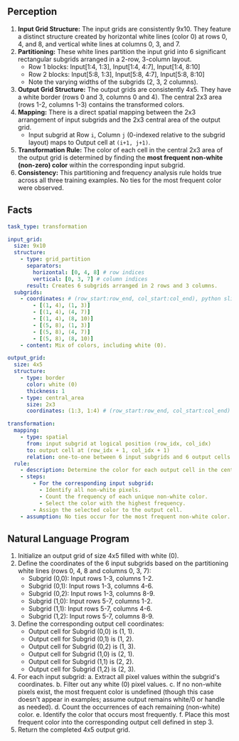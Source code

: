 ## Perception

1.  **Input Grid Structure:** The input grids are consistently 9x10. They feature a distinct structure created by horizontal white lines (color 0) at rows 0, 4, and 8, and vertical white lines at columns 0, 3, and 7.
2.  **Partitioning:** These white lines partition the input grid into 6 significant rectangular subgrids arranged in a 2-row, 3-column layout.
    *   Row 1 blocks: Input[1:4, 1:3], Input[1:4, 4:7], Input[1:4, 8:10]
    *   Row 2 blocks: Input[5:8, 1:3], Input[5:8, 4:7], Input[5:8, 8:10]
    *   Note the varying widths of the subgrids (2, 3, 2 columns).
3.  **Output Grid Structure:** The output grids are consistently 4x5. They have a white border (rows 0 and 3, columns 0 and 4). The central 2x3 area (rows 1-2, columns 1-3) contains the transformed colors.
4.  **Mapping:** There is a direct spatial mapping between the 2x3 arrangement of input subgrids and the 2x3 central area of the output grid.
    *   Input subgrid at Row `i`, Column `j` (0-indexed relative to the subgrid layout) maps to Output cell at `(i+1, j+1)`.
5.  **Transformation Rule:** The color of each cell in the central 2x3 area of the output grid is determined by finding the **most frequent non-white (non-zero) color** within the corresponding input subgrid.
6.  **Consistency:** This partitioning and frequency analysis rule holds true across all three training examples. No ties for the most frequent color were observed.

## Facts


```yaml
task_type: transformation

input_grid:
  size: 9x10
  structure:
    - type: grid_partition
      separators:
        horizontal: [0, 4, 8] # row indices
        vertical: [0, 3, 7] # column indices
      result: Creates 6 subgrids arranged in 2 rows and 3 columns.
  subgrids:
    - coordinates: # (row_start:row_end, col_start:col_end), python slicing convention
        - [(1, 4), (1, 3)]
        - [(1, 4), (4, 7)]
        - [(1, 4), (8, 10)]
        - [(5, 8), (1, 3)]
        - [(5, 8), (4, 7)]
        - [(5, 8), (8, 10)]
    - content: Mix of colors, including white (0).

output_grid:
  size: 4x5
  structure:
    - type: border
      color: white (0)
      thickness: 1
    - type: central_area
      size: 2x3
      coordinates: (1:3, 1:4) # (row_start:row_end, col_start:col_end)

transformation:
  mapping:
    - type: spatial
      from: input subgrid at logical position (row_idx, col_idx)
      to: output cell at (row_idx + 1, col_idx + 1)
      relation: one-to-one between 6 input subgrids and 6 output cells in the central area.
  rule:
    - description: Determine the color for each output cell in the central area.
    - steps:
        - For the corresponding input subgrid:
          - Identify all non-white pixels.
          - Count the frequency of each unique non-white color.
          - Select the color with the highest frequency.
        - Assign the selected color to the output cell.
    - assumption: No ties occur for the most frequent non-white color.
```


## Natural Language Program

1.  Initialize an output grid of size 4x5 filled with white (0).
2.  Define the coordinates of the 6 input subgrids based on the partitioning white lines (rows 0, 4, 8 and columns 0, 3, 7):
    *   Subgrid (0,0): Input rows 1-3, columns 1-2.
    *   Subgrid (0,1): Input rows 1-3, columns 4-6.
    *   Subgrid (0,2): Input rows 1-3, columns 8-9.
    *   Subgrid (1,0): Input rows 5-7, columns 1-2.
    *   Subgrid (1,1): Input rows 5-7, columns 4-6.
    *   Subgrid (1,2): Input rows 5-7, columns 8-9.
3.  Define the corresponding output cell coordinates:
    *   Output cell for Subgrid (0,0) is (1, 1).
    *   Output cell for Subgrid (0,1) is (1, 2).
    *   Output cell for Subgrid (0,2) is (1, 3).
    *   Output cell for Subgrid (1,0) is (2, 1).
    *   Output cell for Subgrid (1,1) is (2, 2).
    *   Output cell for Subgrid (1,2) is (2, 3).
4.  For each input subgrid:
    a.  Extract all pixel values within the subgrid's coordinates.
    b.  Filter out any white (0) pixel values.
    c.  If no non-white pixels exist, the most frequent color is undefined (though this case doesn't appear in examples; assume output remains white/0 or handle as needed).
    d.  Count the occurrences of each remaining (non-white) color.
    e.  Identify the color that occurs most frequently.
    f.  Place this most frequent color into the corresponding output cell defined in step 3.
5.  Return the completed 4x5 output grid.